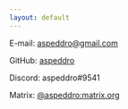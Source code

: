```yaml
---
layout: default
---
```


E-mail: [aspeddro@gmail.com](mailto:aspeddro@gmail.com)

GitHub: [aspeddro](https://github.com/aspeddro)

Discord: aspeddro#9541

Matrix: [@aspeddro:matrix.org](matrix:u/aspeddro:matrix.org)
